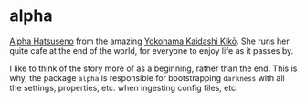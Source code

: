 # alpha

[Alpha Hatsuseno](https://yokohama-kaidashi-kikou.fandom.com/wiki/Alpha_Hatsuseno) from the 
amazing [Yokohama Kaidashi Kikō](https://en.wikipedia.org/wiki/Yokohama_Kaidashi_Kik%C5%8D). She runs
her quite cafe at the end of the world, for everyone to enjoy life as it passes by. 

I like to think of the story more of as a beginning, rather than the end. This is why, the package
`alpha` is responsible for bootstrapping `darkness` with all the settings, properties, etc. when
ingesting config files, etc.
